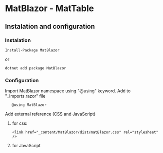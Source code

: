 
# MatBlazor - MatTable

## Instalation and configuration

### Instalation

    Install-Package MatBlazor

or

    dotnet add package MatBlazor
    
### Configuration

 Import MatBlazor namespace using "@using" keyword. Add to "_Imports.razor" file
 
       @using MatBlazor
       
Add external reference (CSS and JavaScript)

1. for css:

       <link href="_content/MatBlazor/dist/matBlazor.css" rel="stylesheet" />
       
2. for JavaScript

    <script src="_content/MatBlazor/dist/matBlazor.js"></script>
       

